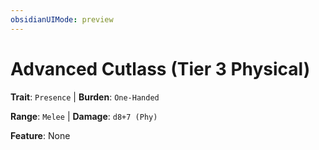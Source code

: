 ```yaml
---
obsidianUIMode: preview
---
```

# Advanced Cutlass (Tier 3 Physical)

**Trait**: `Presence` | **Burden**: `One-Handed`

**Range**: `Melee` | **Damage**: `d8+7 (Phy)`

**Feature**: None